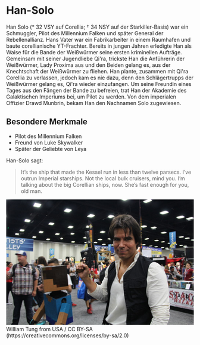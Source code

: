 # Han-Solo

Han Solo (* 32 VSY auf Corellia; † 34 NSY auf der Starkiller-Basis) war ein Schmuggler, Pilot des Millennium Falken und später General der Rebellenallianz. Hans Vater war ein Fabrikarbeiter in einem Raumhafen und baute corellianische YT-Frachter. Bereits in jungen Jahren erledigte Han als Waise für die Bande der Weißwürmer seine ersten kriminellen Aufträge.   
Gemeinsam mit seiner Jugendliebe Qi'ra, trickste Han die Anführerin der Weißwürmer, Lady Proxima aus und den Beiden gelang es, aus der Knechtschaft der Weißwürmer zu fliehen. Han plante, zusammen mit Qi'ra Corellia zu verlassen, jedoch kam es nie dazu, denn den Schlägertrupps der Weißwürmer gelang es, Qi'ra wieder einzufangen. Um seine Freundin eines Tages aus den Fängen der Bande zu befreien, trat Han der Akademie des Galaktischen Imperiums bei, um Pilot zu werden. Von dem imperialen Offizier Drawd Munbrin, bekam Han den Nachnamen Solo zugewiesen.

## Besondere Merkmale
* Pilot des Millennium Falken
* Freund von Luke Skywalker
* Später der Geliebte von Leya

Han-Solo sagt:  
>It’s the ship that made the Kessel run in less than twelve parsecs. I’ve outrun Imperial starships. Not the local bulk cruisers, mind you. I’m talking about the big Corellian ships, now. She’s fast enough for you, old man.
<img src= "SDCC_15_-_Han_Solo_(19652877106).jpg">
William Tung from USA / CC BY-SA (https://creativecommons.org/licenses/by-sa/2.0)
